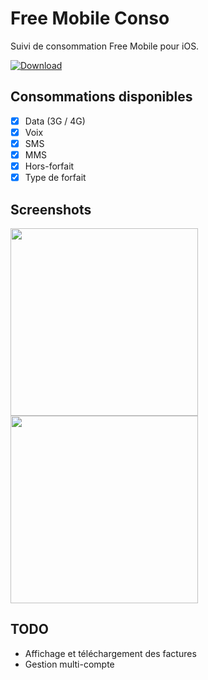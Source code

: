 # Free Mobile Conso

Suivi de consommation Free Mobile pour iOS.

[![Download](https://devimages.apple.com.edgekey.net/app-store/marketing/guidelines/images/badge-download-on-the-app-store.svg)](https://itunes.apple.com/us/app/free-mobile-suivi-conso/id1229133686?ls=1&mt=8)

## Consommations disponibles

* [x] Data (3G / 4G) 
* [x] Voix 
* [x] SMS
* [x] MMS
* [x] Hors-forfait
* [x] Type de forfait

## Screenshots

<p><img src="https://cloud.githubusercontent.com/assets/1506323/25344055/31288cc4-2911-11e7-823a-e6d443276c08.png" width="300"/>
<img src="https://cloud.githubusercontent.com/assets/1506323/25344066/3f99fdce-2911-11e7-86a9-e247f7f81c7c.png" width="300" />
</p>

## TODO

* Affichage et téléchargement des factures
* Gestion multi-compte
